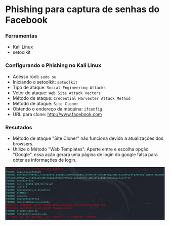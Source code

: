 # Phishing para captura de senhas do Facebook

### Ferramentas

- Kali Linux
- setoolkit

### Configurando o Phishing no Kali Linux

- Acesso root: ``` sudo su ```
- Iniciando o setoolkit: ``` setoolkit ```
- Tipo de ataque: ``` Social-Engineering Attacks ```
- Vetor de ataque: ``` Web Site Attack Vectors ```
- Método de ataque: ```Credential Harvester Attack Method ```
- Método de ataque: ``` Site Cloner ```
- Obtendo o endereço da máquina: ``` ifconfig ```
- URL para clone: http://www.facebook.com

### Resutados

- Método de ataque "Site Cloner" não funciona devido a atualizações dos browsers.
- Utilize o Método "Web Templates". Aperte entre e
escolha opção "Google", essa ação gerará uma página de login do
google falsa para obter as informações de login.


![Alt text](./exercicio.png "Phishing login Google")

